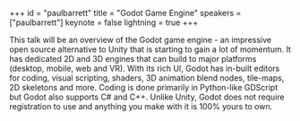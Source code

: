 ﻿+++
id = "paulbarrett"
title = "Godot Game Engine"
speakers = ["paulbarrett"]
keynote = false
lightning = true
+++

This talk will be an overview of the Godot game engine - an impressive open source alternative to Unity that is starting to gain a lot of momentum. It has dedicated 2D and 3D engines that can build to major platforms (desktop, mobile, web and VR). With its rich UI, Godot has in-built editors for coding, visual scripting, shaders, 3D animation blend nodes, tile-maps, 2D skeletons and more. Coding is done primarily in Python-like GDScript but Godot also supports C# and C++. Unlike Unity, Godot does not require registration to use and anything you make with it is 100% yours to own.